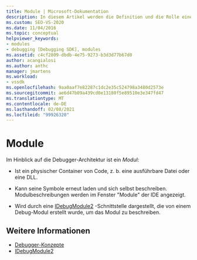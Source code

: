 ```yaml
---
title: Module | Microsoft-Dokumentation
description: In diesem Artikel werden die Definition und die Rolle eines Moduls in der Debugger-Architektur in Visual Studio beschrieben.
ms.custom: SEO-VS-2020
ms.date: 11/04/2016
ms.topic: conceptual
helpviewer_keywords:
- modules
- debugging [Debugging SDK], modules
ms.assetid: c4cf2809-dbdb-4e75-9273-b3d3d77b67d0
author: acangialosi
ms.author: anthc
manager: jmartens
ms.workload:
- vssdk
ms.openlocfilehash: 9aa0aaf7e82287c1dc2e35c524798a3480d2573e
ms.sourcegitcommit: ae6d47b09a439cd0e13180f5e89510e3e347fd47
ms.translationtype: MT
ms.contentlocale: de-DE
ms.lasthandoff: 02/08/2021
ms.locfileid: "99926320"
---
```

# <a name="modules"></a>Module
Im Hinblick auf die Debugger-Architektur ist ein *Modul*:

- Ist ein physischer Container von Code, z. b. eine ausführbare Datei oder eine DLL.

- Kann seine Symbole erneut laden und sich selbst beschreiben. Modulbeschreibungen werden im Fenster "Module" der IDE angezeigt.

- Wird durch eine [IDebugModule2](../../extensibility/debugger/reference/idebugmodule2.md) -Schnittstelle dargestellt, die von einem Debug-Modul erstellt wurde, um das Modul zu beschreiben.

## <a name="see-also"></a>Weitere Informationen
- [Debugger-Konzepte](../../extensibility/debugger/debugger-concepts.md)
- [IDebugModule2](../../extensibility/debugger/reference/idebugmodule2.md)
